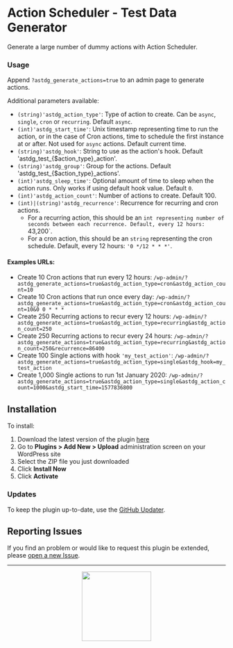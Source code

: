 # Action Scheduler - Test Data Generator

Generate a large number of dummy actions with Action Scheduler.

### Usage

Append `?astdg_generate_actions=true` to an admin page to generate actions.

Additional parameters available:

* `(string)'astdg_action_type'`: Type of action to create. Can be `async`, `single`, `cron` or `recurring`. Default `async`.
* `(int)'astdg_start_time'`: Unix timestamp representing time to run the action, or in the case of Cron actions, time to schedule the first instance at or after. Not used for `async` actions. Default current time.
* `(string)'astdg_hook'`: String to use as the action's hook. Default 'astdg_test_{$action_type}_action'.
* `(string)'astdg_group'`: Group for the actions. Default 'astdg_test_{$action_type}_actions'.
* `(int)'astdg_sleep_time'`: Optional amount of time to sleep when the action runs. Only works if using default hook value. Default `0`.
* `(int)'astdg_action_count'`: Number of actions to create. Default 100. 
* `(int)|(string)'astdg_recurrence'`: Recurrence for recurring and cron actions.
	* For a recurring action, this should be an `int representing number of seconds between each recurrence. Default, every 12 hours: `43,200`.
	* For a cron action, this should be an `string` representing the cron schedule. Default, every 12 hours: `'0 */12 * * *'`.

#### Examples URLs:

* Create 10 Cron actions that run every 12 hours: `/wp-admin/?astdg_generate_actions=true&astdg_action_type=cron&astdg_action_count=10`
* Create 10 Cron actions that run once every day: `/wp-admin/?astdg_generate_actions=true&astdg_action_type=cron&astdg_action_count=10&0 0 * * *`
* Create 250 Recurring actions to recur every 12 hours: `/wp-admin/?astdg_generate_actions=true&astdg_action_type=recurring&astdg_action_count=250`
* Create 250 Recurring actions to recur every 24 hours: `/wp-admin/?astdg_generate_actions=true&astdg_action_type=recurring&astdg_action_count=250&recurrence=86400`
* Create 100 Single actions with hook `'my_test_action'`: `/wp-admin/?astdg_generate_actions=true&astdg_action_type=single&astdg_hook=my_test_action`
* Create 1,000 Single actions to run 1st January 2020: `/wp-admin/?astdg_generate_actions=true&astdg_action_type=single&astdg_action_count=1000&astdg_start_time=1577836800`

## Installation

To install:

1. Download the latest version of the plugin [here](https://github.com/Prospress/action-scheduler-test-data-generator/archive/master.zip)
1. Go to **Plugins > Add New > Upload** administration screen on your WordPress site
1. Select the ZIP file you just downloaded
1. Click **Install Now**
1. Click **Activate**

### Updates

To keep the plugin up-to-date, use the [GitHub Updater](https://github.com/afragen/github-updater).

## Reporting Issues

If you find an problem or would like to request this plugin be extended, please [open a new Issue](https://github.com/Prospress/action-scheduler-test-data-generator/issues/new).

---

<p align="center">
	<a href="https://prospress.com/">
		<img src="https://cloud.githubusercontent.com/assets/235523/11986380/bb6a0958-a983-11e5-8e9b-b9781d37c64a.png" width="160">
	</a>
</p>
